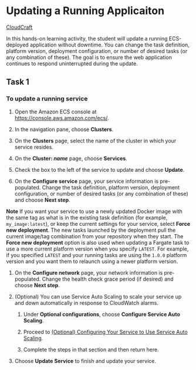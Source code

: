 # Updating a Running Applicaiton

[CloudCraft](https://cloudcraft.linuxacademy.com/#/labs/details/3d885474-c43c-41ba-a74b-3a8a8ea2bfd1?courseId=261)

In this hands-on learning activity, the student will update a running ECS-deployed application without downtime. You can change the task definition, platform version, deployment configuration, or number of desired tasks (or any combination of these). The goal is to ensure the web application continues to respond uninterrupted during the update.

## Task 1

### To update a running service

1. Open the Amazon ECS console at [https://console\.aws\.amazon\.com/ecs/](https://console.aws.amazon.com/ecs/)\.

1. In the navigation pane, choose **Clusters**\.

1. On the **Clusters** page, select the name of the cluster in which your service resides\.

1. On the **Cluster: *name*** page, choose **Services**\.

1. Check the box to the left of the service to update and choose **Update**\.

1. On the **Configure service** page, your service information is pre\-populated\. Change the task definition, platform version, deployment configuration, or number of desired tasks \(or any combination of these\) and choose **Next step**\.

**Note**
If you want your service to use a newly updated Docker image with the same tag as what is in the existing task definition \(for example, `my_image:latest`\), or keep the current settings for your service, select **Force new deployment**\. The new tasks launched by the deployment pull the current image/tag combination from your repository when they start\. The **Force new deployment** option is also used when updating a Fargate task to use a more current platform version when you specify `LATEST`\. For example, if you specified `LATEST` and your running tasks are using the `1.0.0` platform version and you want them to relaunch using a newer platform version\.

1. On the **Configure network** page, your network information is pre\-populated\. Change the health check grace period \(if desired\) and choose **Next step**\.

1. \(Optional\) You can use Service Auto Scaling to scale your service up and down automatically in response to CloudWatch alarms\.

   1. Under **Optional configurations**, choose **Configure Service Auto Scaling**\.

   1. Proceed to [\(Optional\) Configuring Your Service to Use Service Auto Scaling](create-service.md#service-configure-auto-scaling)\.

   1. Complete the steps in that section and then return here\.

1. Choose **Update Service** to finish and update your service\.

